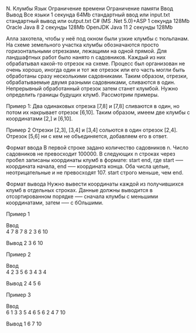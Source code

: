 N. Клумбы
Язык	Ограничение времени	Ограничение памяти	Ввод	Вывод
Все языки	1 секунда	64Mb	стандартный ввод или input.txt	стандартный вывод или output.txt
C# (MS .Net 5.0)+ASP	1 секунда	128Mb
Oracle Java 8	2 секунды	128Mb
OpenJDK Java 11	2 секунды	128Mb

Алла захотела, чтобы у неё под окном были узкие клумбы с тюльпанам. На схеме земельного участка клумбы обозначаются просто горизонтальными отрезками, лежащими на одной прямой. Для ландшафтных работ было нанято n садовников. Каждый из них обрабатывал какой-то отрезок на схеме. Процесс был организован не очень хорошо, иногда один и тот же отрезок или его часть могли быть обработаны сразу несколькими садовниками. Таким образом, отрезки, обрабатываемые двумя разными садовниками, сливаются в один. Непрерывный обработанный отрезок затем станет клумбой. Нужно определить границы будущих клумб.
Рассмотрим примеры.

Пример 1:
Два одинаковых отрезка [7,8] и [7,8] сливаются в один, но потом их накрывает отрезок [6,10]. Таким образом, имеем две клумбы с координатами [2,] и [6,10].

Пример 2
Отрезки [2,3], [3,4] и [3,4] сольются в один отрезок [2,4]. Отрезок [5,6] ни с кем не объединяется, добавляем его в ответ.

Формат ввода
В первой строке задано количество садовников n. Число садовников не превосходит 100000.
В следующих n строках через пробел записаны координаты клумб в формате: start end, где start —– координата начала, end —– координата конца. Оба числа целые, неотрицательные и не превосходят 107. start строго меньше, чем end.

Формат вывода
Нужно вывести координаты каждой из получившихся клумб в отдельных строках. Данные должны выводится в отсортированном порядке —– сначала клумбы с меньшими координатами, затем —– с бОльшими.

Пример 1

Ввод	
4
7 8
7 8
2 3
6 10

Вывод
2 3
6 10

Пример 2

Ввод	
4
2 3
5 6
3 4
3 4

Вывод
2 4
5 6

Пример 3

Ввод	
6
1 3
3 5
4 6
5 6
2 4
7 10

Вывод
1 6
7 10